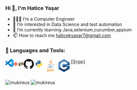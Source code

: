 ### Hi 👋, I'm Hatice Yaşar
- 👩🏻‍🎓 I’m a Computer Engineer
- 👀 I’m interested in Data Science and  test automation
- 🌱 I’m currently learning Java,selenium,cucumber,appium
- 📫 How to reach me haticekyasar7@gmail.com




### 🔧 Languages and Tools:

[<img align="left" alt="Visual Studio Code" width="26px" src="https://raw.githubusercontent.com/github/explore/80688e429a7d4ef2fca1e82350fe8e3517d3494d/topics/visual-studio-code/visual-studio-code.png" />][vsCode]
[<img align="left" alt="Git" width="32px" src="https://raw.githubusercontent.com/github/explore/80688e429a7d4ef2fca1e82350fe8e3517d3494d/topics/git/git.png" />][git]
[<img align="left" alt="GitHub" width="32px" src="https://raw.githubusercontent.com/github/explore/78df643247d429f6cc873026c0622819ad797942/topics/github/github.png" />][github]
[<img align="left" alt="Python" width="32px" src="https://raw.githubusercontent.com/github/explore/cebd63002168a05a6a642f309227eefeccd92950/topics/python/python.png" />][python]
[<img align="left" alt="Java" width="42px" src="https://raw.githubusercontent.com/github/explore/cebd63002168a05a6a642f309227eefeccd92950/topics/java/java.png" />][java]
[<img align="left" alt="Cpp" width="42px" src="https://raw.githubusercontent.com/github/explore/cebd63002168a05a6a642f309227eefeccd92950/topics/cpp/cpp.png" />][cpp]





<br />


[vsCode]: https://code.visualstudio.com/
[git]: https://git-scm.com/
[github]: https://github.com/haticeyasar
[python]: https://www.python.org/
[java]: https://www.java.com/tr/


<br />

<img height="180em" align="center" src="https://github-readme-stats.vercel.app/api?username=haticeyasar&show_icons=true&locale=en&theme=aura&include_all_commits=true&count_private=true" alt="mukireus"/>


<img height="180em" align="center" src="https://github-readme-stats.vercel.app/api/top-langs?username=haticeyasar&show_icons=true&locale=en&layout=compact&langs_count=8&theme=aura" alt="mukireus"/>


